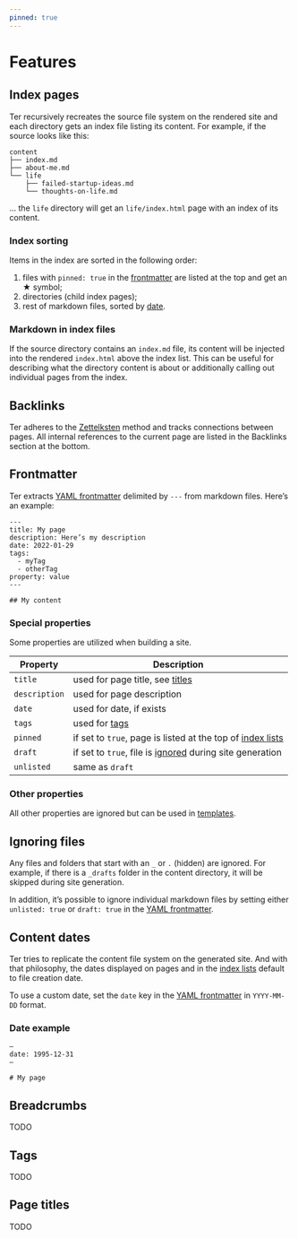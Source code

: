 ```yaml
---
pinned: true
---
```


# Features

## Index pages

Ter recursively recreates the source file system on the rendered site and each
directory gets an index file listing its content. For example, if the source
looks like this:

```
content
├── index.md
├── about-me.md
└── life
    ├── failed-startup-ideas.md
    └── thoughts-on-life.md
```

... the `life` directory will get an `life/index.html` page with an index of its
content.

### Index sorting

Items in the index are sorted in the following order:

1. files with `pinned: true` in the [frontmatter](features#frontmatter) are
   listed at the top and get an ★ symbol;
2. directories (child index pages);
3. rest of markdown files, sorted by [date](features#content-dates).

### Markdown in index files

If the source directory contains an `index.md` file, its content will be
injected into the rendered `index.html` above the index list. This can be useful
for describing what the directory content is about or additionally calling out
individual pages from the index.

## Backlinks

Ter adheres to the [Zettelksten](zettelkasten.md) method and tracks connections
between pages. All internal references to the current page are listed in the
Backlinks section at the bottom.

## Frontmatter

Ter extracts [YAML frontmatter](https://jekyllrb.com/docs/front-matter/)
delimited by `---` from markdown files. Here’s an example:

```
---
title: My page
description: Here’s my description
date: 2022-01-29
tags:
  - myTag
  - otherTag
property: value
---

## My content
```

### Special properties

Some properties are utilized when building a site.

| Property      | Description                                                                 |
| ------------- | --------------------------------------------------------------------------- |
| `title`       | used for page title, see [titles](#titles)                                  |
| `description` | used for page description                                                   |
| `date`        | used for date, if exists                                                    |
| `tags`        | used for [tags](#tags)                                                      |
| `pinned`      | if set to `true`, page is listed at the top of [index lists](#index-pages)  |
| `draft`       | if set to `true`, file is [ignored](#ignoring-files) during site generation |
| `unlisted`    | same as `draft`                                                             |

### Other properties

All other properties are ignored but can be used in
[templates](customize.md#templates).

## Ignoring files

Any files and folders that start with an `_` or `.` (hidden) are ignored. For
example, if there is a `_drafts` folder in the content directory, it will be
skipped during site generation.

In addition, it’s possible to ignore individual markdown files by setting either
`unlisted: true` or `draft: true` in the [YAML frontmatter](#frontmatter).

## Content dates

Ter tries to replicate the content file system on the generated site. And with
that philosophy, the dates displayed on pages and in the
[index lists](#index-pages) default to file creation date.

To use a custom date, set the `date` key in the [YAML frontmatter](#frontmatter)
in `YYYY-MM-DD` format.

### Date example

```
—
date: 1995-12-31
—

# My page
```

## Breadcrumbs

TODO

## Tags

TODO

## Page titles

TODO
